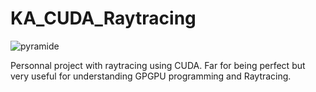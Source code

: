 # KA_CUDA_Raytracing
![pyramide](https://user-images.githubusercontent.com/77119541/132693674-5b95ca87-e567-400b-843f-577de58e2051.png)

Personnal project with raytracing using CUDA.
Far for being perfect but very useful for understanding GPGPU programming and Raytracing.

